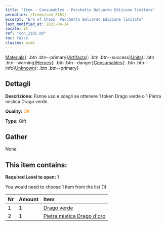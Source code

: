 ```yaml
---
title: "Item - Consumables - Pacchetto Baluardo Edizione limitata"
permalink: /Items/con_2101/
excerpt: "Era of Chaos  Pacchetto Baluardo Edizione limitata"
last_modified_at: 2021-04-14
locale: it
ref: "con_2101.md"
toc: false
classes: wide
---
```

 [Materials](/it/Items/){: .btn .btn--primary}[Artifacts](/it/Items/Artifacts/){: .btn .btn--success}[Units](/it/Items/Units/){: .btn .btn--warning}[Heroes](/it/Items/Heroes/){: .btn .btn--danger}[Consumables](/it/Items/Consumables/){: .btn .btn--info}[Unknown](/it/Items/Unknown/){: .btn .btn--primary}

## Dettagli
 **Descrizione:** Fanne uso e scegli se ottenere 1 token Drago verde o 1 Pietra mistica Drago verde.

 **Quality:** <span style="color: #FF8C00">OK</span>

 **Type:** Gift

## Gather

  None

## This item contains:

 **Required Level to open:** 1

 You would need to choose 1 item from the list (1):

  | Nr | Amount |     Item    |
  |:---|:-------|:------------|
  | 1 | 1 | [Drago verde](/it/Items/unt_205/) | 
  | 2 | 1 | [Pietra mistica Drago d'oro](/it/Items/unt_295/) | 
